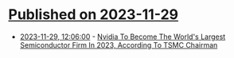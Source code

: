 # [Published on 2023-11-29](index.md)

* [2023-11-29, 12:06:00](https://soylentnews.org/article.pl?sid=23/11/28/1132244&from=rss) - [Nvidia To Become The World's Largest Semiconductor Firm In 2023, According To TSMC Chairman](https://soylentnews.org/article.pl?sid=23/11/28/1132244&from=rss)

